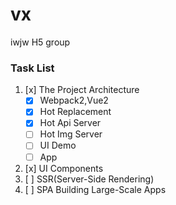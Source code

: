 # vx
iwjw H5 group

### Task List
1. [x] The Project Architecture
    * [x] Webpack2,Vue2
    * [x] Hot Replacement
    * [x] Hot Api Server
    * [ ] Hot Img Server
    * [ ] UI Demo
    * [ ] App
2. [x] UI Components
3. [ ] SSR(Server-Side Rendering)
4. [ ] SPA Building Large-Scale Apps
